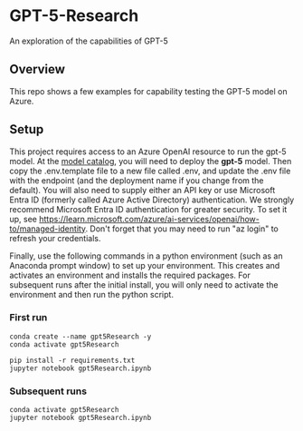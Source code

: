 # GPT-5-Research
An exploration of the capabilities of GPT-5

## Overview
This repo shows a few examples for capability testing the GPT-5 model on Azure.   

## Setup
This project requires access to an Azure OpenAI resource to run the gpt-5 model.  At the [model catalog](https://ai.azure.com/explore/models), you will need to deploy the **gpt-5** model.  Then copy the .env.template file to a new file called .env, and update the .env file with the endpoint (and the deployment name if you change from the default).  You will also need to supply either an API key or use Microsoft Entra ID (formerly called Azure Active Directory) authentication.  We strongly recommend Microsoft Entra ID authentication for greater security.  To set it up, see https://learn.microsoft.com/azure/ai-services/openai/how-to/managed-identity.  Don't forget that you may need to run "az login" to refresh your credentials.  

Finally, use the following commands in a python environment (such as an Anaconda prompt window) to set up your environment.  This creates and activates an environment and installs the required packages.  For subsequent runs after the initial install, you will only need to activate the environment and then run the python script.  

### First run
```
conda create --name gpt5Research -y
conda activate gpt5Research

pip install -r requirements.txt
jupyter notebook gpt5Research.ipynb
```

### Subsequent runs
```
conda activate gpt5Research
jupyter notebook gpt5Research.ipynb
```
